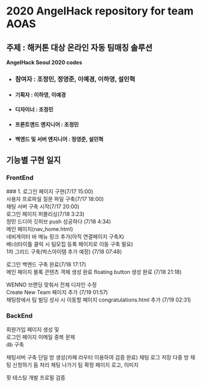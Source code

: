 <h1>2020 AngelHack repository for team AOAS</h1>
<h2>주제 : 해커톤 대상 온라인 자동 팀매칭 솔루션</h2>
<b>AngelHack Seoul 2020 codes</b>
<ul>
  <li><h3>참여자 : 조정민, 정영준, 이예경, 이하영, 설민혁</h3></li>
  <li><h4>기획자 : 이하영, 이예경</h4></li>
  <li><h4>디자이너 : 조정민 </h4></li>
  <li><h4>프론트엔드 엔지니어 : 조정민</h4></li>
  <li><h4>백엔드 및 서버 엔지니어 : 정영준, 설민혁</h4></li>
</ul>
<h2>기능별 구현 일지</h2>
<h3> FrontEnd </h3>
### 1. 로그인 페이지 구현(7/17 15:00)<br>
사용자 프로파일 질문 파일 구축(7/17 18:00)<br>
채팅 서버 구축 시작(7/17 20:00)<br>
로그인 페이지 퍼블리싱(7/18 3:23)<br>
정민 드디어 깃허브 push 성공하다 (7/18 4:34)<br>
메인 페이지(nav_home.html)<br>
네비게이터 바 메뉴 링크 추가(아직 연결페이지 구축X)<br>
배너(타이틀 클릭 시 팀모집 등록 페이지로 이동 구축 필요)<br>
1차 그리드 구축(박스아이템 추가 예정) (7/18 07:48)<br>

로그인 백엔드 구축 완료(7/18 17:17)<br>
메인 페이지 블록 콘텐츠 객체 생성 완료 floating button 생성 완료 (7/18 21:18)<br>

WENNO 브랜딩 맞춰서 전체 디자인 수정<br>
Create New Team 페이지 추가 (7/19 01:57)<br>
채팅창에서 팀 빌딩 성사 시 이동할 페이지 congratulations.html 추가 (7/19 02:31)<br>

<h3> BackEnd </h3>
회원가입 페이지 생성 및 <br>
로그인 페이지 이메일 중복 문제 <br>
db 구축

채팅서버 구축
단일 방 생성(카페 라우터 이용하여 검증 완료)
채팅 로그 저장
다중 방
채팅 신청하기
돔 처리
채팅 나가기
팀 확정 페이지
로고, 이미지 


핏 테스팅
개발
프로필 검증 
